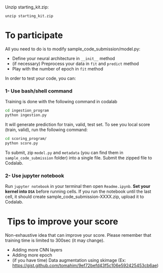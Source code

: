 
Unzip starting_kit.zip:

```
unzip starting_kit.zip
```


# To participate

All you need to do is to modify sample_code_submission/model.py:
* Define your neural architecture in `__init__` method
* (if necessary) Preprocess your data in `fit` and `predict` method
* Play with the number of epoch in `fit` method

In order to test your code, you can:


### 1- Use bash/shell command

Training is done with the following command in codalab
```bash
cd ingestion_program
python ingestion.py
```

It will generate prediction for train, valid, test set. To see you local score (train, valid), run the following command:
```bash
cd scoring_program/
python score.py
```

To submit, zip `model.py` and `metadata` (you can find them in `sample_code_submission` folder) into a single file. Submit the zipped file to Codalab.


### 2- Use jupyter notebook

Run `jupyter notebook` in your terminal then open `Readme.ipynb`.
<b>Set your kernel into `DSA`</b> before running cells. If you run the notebook until the last cell, it should create  sample_code_submission-XXXX.zip, upload it to Codalab.


<h1> Tips to improve your score</h1>

Non-exhaustive idea that can improve your score. Please remember that training time is limited to 300sec (it may change).
* Adding more CNN layers
* Adding more epoch
* (if you have time) Data augmentation using skimage (Ex: https://gist.github.com/tomahim/9ef72befd43f5c106e592425453cb6ae)
